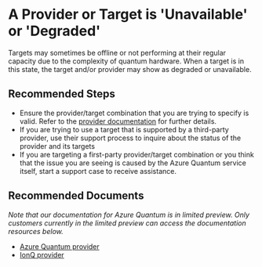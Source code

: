 <properties
  pagetitle="A Provider or Target is 'Unavailable' or 'Degraded'"
  service=""
  resource=""
  ms.author="dasto"
  selfhelptype="Generic"
  supporttopicids="32740193,32740195"
  productpesids="17040"
  cloudEnvironments="public, fairfax, usnat, ussec"
  articleid="f7ee66ed-36d0-4b3c-9302-8c8d02b2c8d2"
  ownershipid="Azure_Quantum" />
# A Provider or Target is 'Unavailable' or 'Degraded'

Targets may sometimes be offline or not performing at their regular capacity due to the complexity of quantum hardware. When a target is in this state, the target and/or provider may show as degraded or unavailable.

## **Recommended Steps**

- Ensure the provider/target combination that you are trying to specify is valid. Refer to the [provider documentation](https://github.com/MicrosoftDocs/quantum-docs-private/wiki/Azure-Quantum-provider) for further details.
- If you are trying to use a target that is supported by a third-party provider, use their support process to inquire about the status of the provider and its targets
- If you are targeting a first-party provider/target combination or you think that the issue you are seeing is caused by the Azure Quantum service itself, start a support case to receive assistance.

## **Recommended Documents** 

*Note that our documentation for Azure Quantum is in limited preview. Only customers currently in the limited preview can access the documentation resources below.*
* [Azure Quantum provider](https://github.com/MicrosoftDocs/quantum-docs-private/wiki/Azure-Quantum-provider)
* [IonQ provider](https://github.com/MicrosoftDocs/quantum-docs-private/wiki/IonQ-provider)
